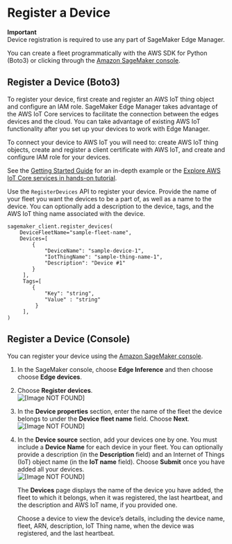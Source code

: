 # Register a Device<a name="edge-device-fleet-register"></a>

**Important**  
Device registration is required to use any part of SageMaker Edge Manager\.

You can create a fleet programmatically with the AWS SDK for Python \(Boto3\) or clicking through the [Amazon SageMaker console](https://console.aws.amazon.com/sagemaker/)\.

## Register a Device \(Boto3\)<a name="edge-device-fleet-register-boto3"></a>

To register your device, first create and register an AWS IoT thing object and configure an IAM role\. SageMaker Edge Manager takes advantage of the AWS IoT Core services to facilitate the connection between the edges devices and the cloud\. You can take advantage of existing AWS IoT functionality after you set up your devices to work with Edge Manager\.

To connect your device to AWS IoT you will need to: create AWS IoT thing objects, create and register a client certificate with AWS IoT, and create and configure IAM role for your devices\.

See the [Getting Started Guide](https://docs.aws.amazon.com/sagemaker/latest/dg/edge-manager-getting-started.html) for an in\-depth example or the [Explore AWS IoT Core services in hands\-on tutorial](https://docs.aws.amazon.com/iot/latest/developerguide/iot-gs-first-thing.html)\.

Use the `RegisterDevices` API to register your device\. Provide the name of your fleet you want the devices to be a part of, as well as a name to the device\. You can optionally add a description to the device, tags, and the AWS IoT thing name associated with the device\.

```
sagemaker_client.register_devices(
    DeviceFleetName="sample-fleet-name",
    Devices=[
        {          
            "DeviceName": "sample-device-1",
            "IotThingName": "sample-thing-name-1",
            "Description": "Device #1"
        }
     ],
     Tags=[
        {
            "Key": "string", 
            "Value" : "string"
         }
     ],
)
```

## Register a Device \(Console\)<a name="edge-device-fleet-register-console"></a>

You can register your device using the [Amazon SageMaker console](https://console.aws.amazon.com/sagemaker/)\.

1. In the SageMaker console, choose **Edge Inference** and then choose choose **Edge devices**\.

1. Choose **Register devices**\.  
![\[Image NOT FOUND\]](http://docs.aws.amazon.com/sagemaker/latest/dg/images/smith/register-device-button.png)

1. In the **Device properties** section, enter the name of the fleet the device belongs to under the **Device fleet name** field\. Choose **Next**\.  
![\[Image NOT FOUND\]](http://docs.aws.amazon.com/sagemaker/latest/dg/images/smith/register-devices-empty.png)

1. In the **Device source** section, add your devices one by one\. You must include a **Device Name** for each device in your fleet\. You can optionally provide a description \(in the **Description** field\) and an Internet of Things \(IoT\) object name \(in the **IoT name** field\)\. Choose **Submit** once you have added all your devices\.  
![\[Image NOT FOUND\]](http://docs.aws.amazon.com/sagemaker/latest/dg/images/smith/register-devices-device-source.png)

   The **Devices** page displays the name of the device you have added, the fleet to which it belongs, when it was registered, the last heartbeat, and the description and AWS IoT name, if you provided one\.

   Choose a device to view the device’s details, including the device name, fleet, ARN, description, IoT Thing name, when the device was registered, and the last heartbeat\.